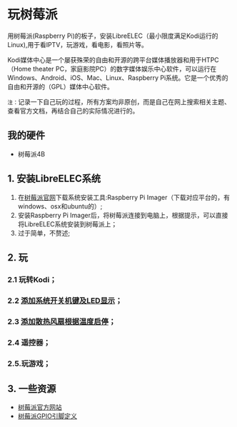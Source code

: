 # 玩树莓派
用树莓派(Raspberry Pi)的板子，安装LibreELEC（最小限度满足Kodi运行的Linux),用于看IPTV，玩游戏，看电影，看照片等。  
  
Kodi媒体中心是一个屡获殊荣的自由和开源的跨平台媒体播放器和用于HTPC（Home theater PC，家庭影院PC）的数字媒体娱乐中心软件，可以运行在Windows、Android、iOS、Mac、Linux、Raspberry Pi系统。它是一个优秀的自由和开源的（GPL）媒体中心软件。  

`注：`记录一下自己玩的过程，所有方案均非原创，而是自己在网上搜索相关主题、查看官方文档，再结合自己的实际情况进行的。  

## 我的硬件
* 树莓派4B

## 1. 安装LibreELEC系统
1. 在[树莓派官网](https://www.raspberrypi.org/software/)下载系统安装工具:Raspberry Pi Imager（下载对应平台的，有windows、osx和ubuntu的）;
2. 安装Raspberry Pi Imager后，将树莓派连接到电脑上，根据提示，可以直接将LibreELEC系统安装到树莓派上；
3. 过于简单，不赘述;

## 2. 玩
### 2.1 玩转Kodi；
### 2.2 [添加系统开关机键及LED显示](https://github.com/Fick707/rpi-kodi/blob/main/2.2%20%E6%B7%BB%E5%8A%A0%E7%B3%BB%E7%BB%9F%E5%BC%80%E5%85%B3%E6%9C%BA%E9%94%AE%E5%8F%8ALED%E6%98%BE%E7%A4%BA.md)；
### 2.3 [添加散热风扇根据温度启停](https://github.com/Fick707/rpi-kodi/blob/main/2.3%20%E6%B7%BB%E5%8A%A0%E6%95%A3%E7%83%AD%E9%A3%8E%E6%89%87%E6%A0%B9%E6%8D%AE%E6%B8%A9%E5%BA%A6%E5%90%AF%E5%81%9C.md)；
### 2.4 遥控器；
### 2.5.玩游戏；


## 3. 一些资源

* [树莓派官方网站](https://www.raspberrypi.org/)
* [树莓派GPIO引脚定义](https://pinout.xyz/)
